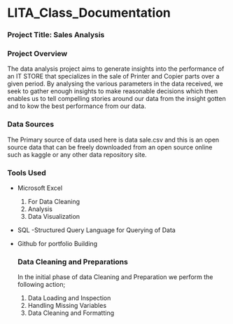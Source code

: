 # LITA_Class_Documentation

### Project Title: Sales Analysis

### Project Overview
The data analysis project aims to generate insights into the performance of an IT STORE that specializes in the sale of Printer and Copier parts over a given period. By analysing the various parameters in the data received, we seek to gather enough insights to make reasonable decisions which then enables us to tell compelling stories around our data from the insight gotten and to kow the best performance from our data.

### Data Sources
The Primary source of data used here is data sale.csv and this is an open source data that can be freely downloaded from an open source online such as kaggle or any other data repository site.

### Tools Used
- Microsoft Excel
  
  1. For Data Cleaning
  2. Analysis
  3. Data Visualization
     
- SQL -Structured Query Language for Querying of Data
- Github for portfolio Building

  ### Data Cleaning and Preparations
  In the initial phase of data Cleaning and Preparation we perform the following action;
  1. Data Loading and Inspection
  2. Handling Missing Variables
  3. Data Cleaning and Formatting
